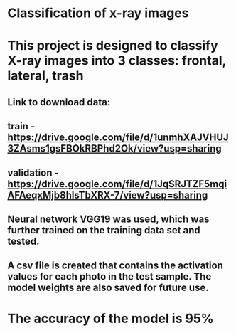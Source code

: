 # Classification of x-ray images

# This project is designed to classify X-ray images into 3 classes: frontal, lateral, trash
## Link to download data:  
## train - https://drive.google.com/file/d/1unmhXAJVHUJ3ZAsms1gsFBOkRBPhd2Ok/view?usp=sharing  
## validation - https://drive.google.com/file/d/1JqSRJTZF5mqiAFAeqxMjb8hlsTbXRX-7/view?usp=sharing
                      
## Neural network VGG19 was used, which was further trained on the training data set and tested.

## A csv file is created that contains the activation values ​​for each photo in the test sample. The model weights are also saved for future use.

# The accuracy of the model is 95%
